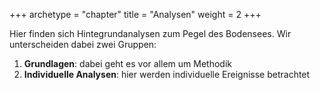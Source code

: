 +++
archetype = "chapter"
title = "Analysen"
weight = 2
+++

Hier finden sich Hintegrundanalysen zum Pegel des Bodensees.
Wir unterscheiden dabei zwei Gruppen:
1. **Grundlagen**: dabei geht es vor allem um Methodik
2. **Individuelle Analysen**: hier werden individuelle Ereignisse betrachtet